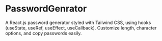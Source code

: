 # PasswordGenrator
A React.js password generator styled with Tailwind CSS, using hooks (useState, useRef, useEffect, useCallback). Customize length, character options, and copy passwords easily.
